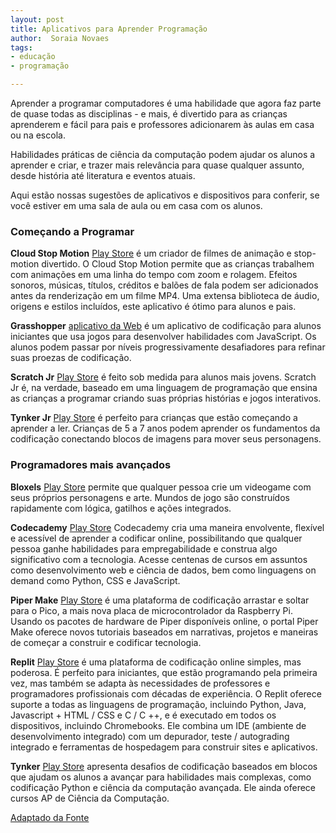```yaml
---
layout: post
title: Aplicativos para Aprender Programação
author:  Soraia Novaes
tags: 
- educação
- programação

---
```


Aprender a programar computadores é uma habilidade que agora faz parte de quase todas as disciplinas - e mais, é divertido para as crianças aprenderem e fácil para pais e professores adicionarem às aulas em casa ou na escola.

Habilidades práticas de ciência da computação podem ajudar os alunos a aprender e criar, e trazer mais relevância para quase qualquer assunto, desde história até literatura e eventos atuais. 

Aqui estão nossas sugestões de aplicativos e dispositivos para conferir, se você estiver em uma sala de aula ou em casa com os alunos.

### Começando a Programar

**Cloud Stop Motion** [Play Store](https://play.google.com/store/apps/details?id=com.cloudstopmotion.app.twa) é um criador de filmes de animação e stop-motion divertido. O Cloud Stop Motion permite que as crianças trabalhem com animações em uma linha do tempo com zoom e rolagem. Efeitos sonoros, músicas, títulos, créditos e balões de fala podem ser adicionados antes da renderização em um filme MP4. Uma extensa biblioteca de áudio, origens e estilos incluídos, este aplicativo é ótimo para alunos e pais.

**Grasshopper** [aplicativo da Web](https://learn.grasshopper.app/) é um aplicativo de codificação para alunos iniciantes que usa jogos para desenvolver habilidades com JavaScript. Os alunos podem passar por níveis progressivamente desafiadores para refinar suas proezas de codificação.

**Scratch Jr** [Play Store](https://play.google.com/store/apps/details?id=org.scratchjr.android&hl=en_US&gl=US) é feito sob medida para alunos mais jovens. Scratch Jr é, na verdade, baseado em uma linguagem de programação que ensina as crianças a programar criando suas próprias histórias e jogos interativos. 

**Tynker Jr** [Play Store](https://play.google.com/store/apps/details?id=com.tynker.TynkerIconCoding) é perfeito para crianças que estão começando a aprender a ler. Crianças de 5 a 7 anos podem aprender os fundamentos da codificação conectando blocos de imagens para mover seus personagens.

### Programadores mais avançados

**Bloxels** [Play Store](https://play.google.com/store/apps/details?id=com.projectpixelpress.BloxelsEDU&hl=en_US&gl=US) permite que qualquer pessoa crie um videogame com seus próprios personagens e arte. Mundos de jogo são construídos rapidamente com lógica, gatilhos e ações integrados.

**Codecademy** [Play Store](https://play.google.com/store/apps/details?id=com.codecademy.pwa) Codecademy cria uma maneira envolvente, flexível e acessível de aprender a codificar online, possibilitando que qualquer pessoa ganhe habilidades para empregabilidade e construa algo significativo com a tecnologia. Acesse centenas de cursos em assuntos como desenvolvimento web e ciência de dados, bem como linguagens on demand como Python, CSS e JavaScript.

**Piper Make** [Play Store](https://play.google.com/store/apps/details?id=com.playpiper.make.twa&hl=en_US&gl=US) é uma plataforma de codificação arrastar e soltar para o Pico, a mais nova placa de microcontrolador da Raspberry Pi. Usando os pacotes de hardware de Piper disponíveis online, o portal Piper Make oferece novos tutoriais baseados em narrativas, projetos e maneiras de começar a construir e codificar tecnologia.

**Replit** [Play Store](https://play.google.com/store/apps/details?id=com.replit.twa) é uma plataforma de codificação online simples, mas poderosa. É perfeito para iniciantes, que estão programando pela primeira vez, mas também se adapta às necessidades de professores e programadores profissionais com décadas de experiência. O Replit oferece suporte a todas as linguagens de programação, incluindo Python, Java, Javascript + HTML / CSS e C / C ++, e é executado em todos os dispositivos, incluindo Chromebooks. Ele combina um IDE (ambiente de desenvolvimento integrado) com um depurador, teste / autograding integrado e ferramentas de hospedagem para construir sites e aplicativos.

**Tynker** [Play Store](https://play.google.com/store/apps/details?id=com.tynker.TynkerBlockCoding) apresenta desafios de codificação baseados em blocos que ajudam os alunos a avançar para habilidades mais complexas, como codificação Python e ciência da computação avançada. Ele ainda oferece cursos AP de Ciência da Computação.

[Adaptado da Fonte](https://blog.google/outreach-initiatives/education/learning-to-code/)